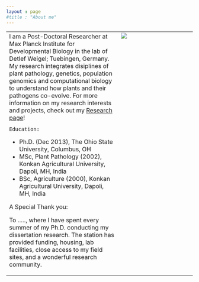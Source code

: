 ```yaml
---
layout : page
#title : "About me"
---
```

<table height="60%">
  <tr><td width="60%" height="60%" valign="top" align="left">
      I am a Post-Doctoral Researcher at Max Planck Institute for Developmental Biology in the lab of Detlef Weigel; Tuebingen, Germany.
      My research integrates disiplines of plant pathology, genetics, population genomics and computational biology to understand how plants and their pathogens co-evolve.
     For more information on my research interests and projects, check out my <a class="more" href="{% link research.md %}">Research page</a>!
    
    Education:
<ul>
  <li>
      Ph.D. (Dec 2013), The Ohio State University, Columbus, OH
  </li>
  <li>
      MSc, Plant Pathology (2002), Konkan Agricultural University, Dapoli, MH, India
  </li>
  <li>
      BSc, Agriculture (2000), Konkan Agricultural University, Dapoli, MH, India
  </li>
</ul>

    
A Special Thank you:

To ....., where I have spent every summer of my Ph.D. conducting my dissertation research. The station has provided funding, housing, lab facilities, close access to my field sites, and a wonderful research community.

</td>
    <td width="40%" height="100%" valign="top" style="border: none;">
      <img style="float: center;" src="/assets/images/Gautam_Indiana.JPG"/>
    </td>
  </tr>
</table>
